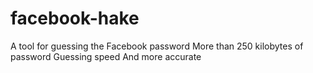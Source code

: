 # facebook-hake
A tool for guessing the Facebook password More than 250 kilobytes of password Guessing speed And more accurate
